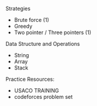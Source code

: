 Strategies

- Brute force (1)
- Greedy
- Two pointer / Three pointers (1)

Data Structure and Operations

- String
- Array
- Stack

Practice Resources:

- USACO TRAINING
- codeforces problem set
